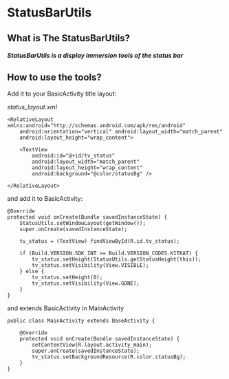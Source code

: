 StatusBarUtils
====

What is The StatusBarUtils?
----

##### StatusBarUtils is a display immersion tools of the status bar 



How to use the tools?
----

Add it to your BasicActivity title layout:

<include layout="@layout/status_layout"/>

*status_layout.xml*
```
<RelativeLayout xmlns:android="http://schemas.android.com/apk/res/android"
    android:orientation="vertical" android:layout_width="match_parent"
    android:layout_height="wrap_content">

    <TextView
        android:id="@+id/tv_status"
        android:layout_width="match_parent"
        android:layout_height="wrap_content"
        android:background="@color/statusBg" />

</RelativeLayout>
```


and add it to BasicActivity:

```
@Override
protected void onCreate(Bundle savedInstanceState) {
    StatusUtils.setWindowLayout(getWindow());
    super.onCreate(savedInstanceState);

    tv_status = (TextView) findViewById(R.id.tv_status);

    if (Build.VERSION.SDK_INT >= Build.VERSION_CODES.KITKAT) {
        tv_status.setHeight(StatusUtils.getStatusHeight(this));
        tv_status.setVisibility(View.VISIBLE);
    } else {
        tv_status.setHeight(0);
        tv_status.setVisibility(View.GONE);
    }
}
```

and extends BasicActivity in MainActivity


```
public class MainActivity extends BaseActivity {

    @Override
    protected void onCreate(Bundle savedInstanceState) {
        setContentView(R.layout.activity_main);
        super.onCreate(savedInstanceState);
        tv_status.setBackgroundResource(R.color.statusBg);
    }
}
```

